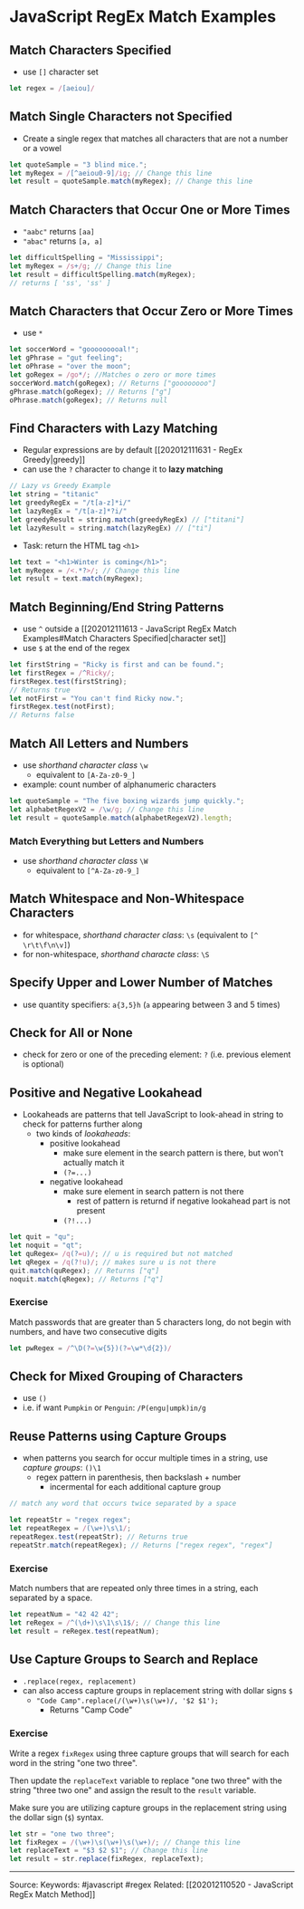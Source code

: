 # JavaScript RegEx Match Examples
## Match Characters Specified
- use `[]` character set
```js
let regex = /[aeiou]/
```

## Match Single Characters not Specified
- Create a single regex that matches all characters that are not a number or a vowel
```js
let quoteSample = "3 blind mice.";
let myRegex = /[^aeiou0-9]/ig; // Change this line
let result = quoteSample.match(myRegex); // Change this line
```

## Match Characters that Occur One or More Times
- `"aabc"` returns `[aa]`
- `"abac"` returns `[a, a]`
```js
let difficultSpelling = "Mississippi";
let myRegex = /s+/g; // Change this line
let result = difficultSpelling.match(myRegex);
// returns [ 'ss', 'ss' ]
```

## Match Characters that Occur Zero or More Times
- use `*` 
```js
let soccerWord = "gooooooooal!";
let gPhrase = "gut feeling";
let oPhrase = "over the moon";
let goRegex = /go*/; //Matches o zero or more times
soccerWord.match(goRegex); // Returns ["goooooooo"]
gPhrase.match(goRegex); // Returns ["g"]
oPhrase.match(goRegex); // Returns null
```

## Find Characters with Lazy Matching
- Regular expressions are by default [[202012111631 - RegEx Greedy|greedy]]
-  can use the `?` character to change it to **lazy matching**
```js
// Lazy vs Greedy Example
let string = "titanic"
let greedyRegEx = "/t[a-z]*i/"
let lazyRegEx = "/t[a-z]*?i/"
let greedyResult = string.match(greedyRegEx) // ["titani"]
let lazyResult = string.match(lazyRegEx) // ["ti"]
```
- Task: return the HTML tag `<h1>`
```js
let text = "<h1>Winter is coming</h1>";
let myRegex = /<.*?>/; // Change this line
let result = text.match(myRegex);
```

## Match Beginning/End String Patterns
- use `^` outside a [[202012111613 - JavaScript RegEx Match Examples#Match Characters Specified|character set]]
- use `$` at the end of the regex
```js
let firstString = "Ricky is first and can be found.";
let firstRegex = /^Ricky/;
firstRegex.test(firstString);
// Returns true
let notFirst = "You can't find Ricky now.";
firstRegex.test(notFirst);
// Returns false
```
## Match All Letters and Numbers
- use *shorthand character class* `\w`
	- equivalent to `[A-Za-z0-9_]`
- example: count number of alphanumeric characters
```js
let quoteSample = "The five boxing wizards jump quickly.";
let alphabetRegexV2 = /\w/g; // Change this line
let result = quoteSample.match(alphabetRegexV2).length;
```
### Match Everything but Letters and Numbers
- use *shorthand character class* `\W`
	- equivalent to `[^A-Za-z0-9_]`

## Match Whitespace and Non-Whitespace Characters
- for whitespace, *shorthand character class*: `\s` (equivalent to `[^ \r\t\f\n\v]`)
- for non-whitespace, *shorthand characte class*: `\S`

## Specify Upper and Lower Number of Matches
- use quantity specifiers: `a{3,5}h` (`a` appearing between 3 and 5 times)

## Check for All or None
- check for zero or one of the preceding element: `?` (i.e. previous element is optional)

## Positive and Negative Lookahead
- Lookaheads are patterns that tell JavaScript to look-ahead in string to check for patterns further along
	- two kinds of *lookaheads*:
		- positive lookahead
			- make sure element in the search pattern is there, but won't actually match it
			- `(?=...)`
		- negative lookahead
			- make sure element in search pattern is not there
				- rest of pattern is returnd if negative lookahead part is not present
			- `(?!...)`
```js
let quit = "qu";
let noquit = "qt";
let quRegex= /q(?=u)/; // u is required but not matched
let qRegex = /q(?!u)/; // makes sure u is not there
quit.match(quRegex); // Returns ["q"]
noquit.match(qRegex); // Returns ["q"]
```
### Exercise
Match passwords that are greater than 5 characters long, do not begin with numbers, and have two consecutive digits
```js
let pwRegex = /^\D(?=\w{5})(?=\w*\d{2})/
```
## Check for Mixed Grouping of Characters
- use `()`
- i.e. if want `Pumpkin` or `Penguin`: `/P(engu|umpk)in/g`

## Reuse Patterns using Capture Groups
- when patterns you search for occur multiple times in a string, use *capture groups*: `()\1`
	- regex pattern in parenthesis, then backslash + number 
		- incermental for each additional capture group
```js
// match any word that occurs twice separated by a space

let repeatStr = "regex regex";
let repeatRegex = /(\w+)\s\1/;
repeatRegex.test(repeatStr); // Returns true
repeatStr.match(repeatRegex); // Returns ["regex regex", "regex"]
```
### Exercise
Match numbers that are repeated only three times in a string, each separated by a space.
```js
let repeatNum = "42 42 42";
let reRegex = /^(\d+)\s\1\s\1$/; // Change this line
let result = reRegex.test(repeatNum);
```
## Use Capture Groups to Search and Replace
- `.replace(regex, replacement)`
- can also access capture groups in replacement string with dollar signs `$`
	- `"Code Camp".replace(/(\w+)\s(\w+)/, '$2 $1');`
		- Returns "Camp Code"
### Exercise
Write a regex `fixRegex` using three capture groups that will search for each word in the string "one two three". 

Then update the `replaceText` variable to replace "one two three" with the string "three two one" and assign the result to the `result` variable. 

Make sure you are utilizing capture groups in the replacement string using the dollar sign (`$`) syntax.
```js
let str = "one two three";
let fixRegex = /(\w+)\s(\w+)\s(\w+)/; // Change this line
let replaceText = "$3 $2 $1"; // Change this line
let result = str.replace(fixRegex, replaceText);
```

---
Source:
Keywords: #javascript #regex 
Related: [[202012110520 - JavaScript RegEx Match Method]]